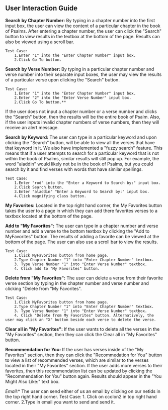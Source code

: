 ## User Interaction Guide

**Search by Chapter Number:**
    By typing in a chapter number into the first input box, the user can view the content of a particular chapter in the book of Psalms.
    After entering a chapter number, the user can click the "Search" button to view results in the textbox at the bottom of the page. Results can also be viewed using a scroll bar.

    Test Case:
        1.Enter "1" into the "Enter Chapter Number" input box.
        2.Click Go To button.



**Search by Verse Number:**
    By typing in a particular chapter number and verse number into their separate input boxes, the user may view the results of a particular verse   upon clicking the "Search" button.
   
    Test Case:
        1.Enter "1" into the "Enter Chapter Number" input box.
        2.Enter "2" into the "Enter Verse Number" input box.
        2.Click Go To button.**



If the user does not input a chapter number or a verse number and clicks the "Search" button, then the results will be the entire book of Psalm. 
Also, if the user inputs invalid chapter numbers of verse numbers, then they will receive an alert message.


**Search by Keyword:**
    The user can type in a particular keyword and upon clicking the "Search" button, will be able to view all the verses that have that keyword in it. We also have implemented a "fuzzy search" feature. This means that if a user attempts to search for a particular keyword that is not within the book of Psalms, similar results will still pop up.  For example, the word "aladdin" would likely not be in the book of Psalms, but you could search by it and find verses with words that have similar spellings.
    
    Test Case:
        1.Enter "rod" into the "Enter a Keyword to Search by:" input box.
        2.Click Search button.
        3.Enter "aladdin" "Enter a Keyword to Search by:" input box.
        4.Click magnifying class button.




**My Favorites:**
    Located in the top right hand corner, the My Favorites button takes the user to a page in which they can add there favorites verses to a textbox located at the bottom of the page. 

**Add to "My Favorites":**
    The user can type in a chapter number and verse number and add a verse to the bottom textbox by clicking the "Add to MyFavorites" button. The results of adding a favorite can be viewed at the bottom of the page. The user can also use a scroll bar to view the results.
    
    Test Case: 
        1.Click MyFavorites button from home page.
        2.Type Chapter Number "1" into "Enter Chapter Number" textbox.
        3. Type Verse Number "1" into "Enter Verse Number" textbox.
        4. Click add to "My Favorites" button.




**Delete from "My Favorites":**
    The user can delete a verse from their favorite verse section by typing in the chapter number and verse number and clicking "Delete from "My Favorites".
 
    Test Case: 
        1.Click MyFavorites button from home page.
        2.Type Chapter Number "1" into "Enter Chapter Number" textbox.
        3. Type Verse Number "1" into "Enter Verse Number" textbox.
        4. Click "Delete from My Favorites" button. Alternatively, the user may click an "X" button beside each verse to delete the verse.



**Clear all in "My Favorites":**
    If the user wants to delete all the verses in the "My Favorites" section, then they can click the Clear all in "My Favorites" button.

**Recommendation for You:**
    If the user has verses inside of the "My Favorites" section, then they can click the "Recommedation for You" button to view a list of recommended verses, which are similar to the verses located in their "My Favorites" section. If the user adds more verses to their favorites, then this recommendation list can be updated by clicking the "Recommendation for You" button again. Results should appear in the "You Might Also Like:" text box.

*Email:**
    The user can send either of us an email by clicking on our netids in the top right hand corner.
 Test Case: 
       1. Click on ccolon2 in top right hand corner.
       2.Type in email you want to send and send it.











